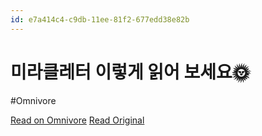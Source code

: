 ```yaml
---
id: e7a414c4-c9db-11ee-81f2-677edd38e82b
---
```


# 미라클레터 이렇게 읽어 보세요🌞
#Omnivore

[Read on Omnivore](https://omnivore.app/me/-18d9ec44dbe)
[Read Original](https://omnivore.app/no_url?q=bd877fe6-0366-42c8-8614-76837a0696ce)

